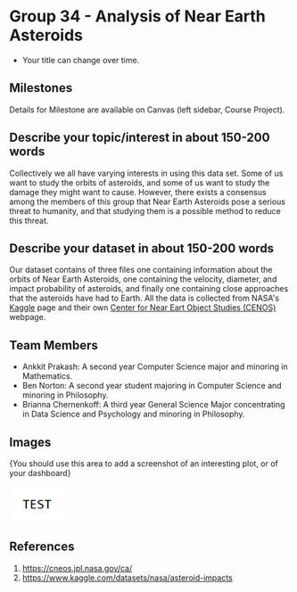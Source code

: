 # Group 34 - Analysis of Near Earth Asteroids

- Your title can change over time.

## Milestones

Details for Milestone are available on Canvas (left sidebar, Course Project).

## Describe your topic/interest in about 150-200 words

Collectively we all have varying interests in using this data set. Some of us want to study the orbits of asteroids, and some of us want to study the damage they might want to cause. However, there exists a consensus among the members of this group that Near Earth Asteroids pose a serious threat to humanity, and that studying them is a possible method to reduce this threat.

## Describe your dataset in about 150-200 words

Our dataset contains of three files one containing information about the orbits of Near Earth Asteroids, one containing the velocity, diameter, and impact probability of asteroids, and finally one containing close approaches that the asteroids have had to Earth. All the data is collected from NASA's [Kaggle](https://www.kaggle.com/datasets/nasa/asteroid-impacts) page and their own [Center for Near Eart Object Studies (CENOS)](https://cneos.jpl.nasa.gov/ca/) webpage. 

## Team Members

- Ankkit Prakash: A second year Computer Science major and minoring in Mathematics. 
- Ben Norton: A second year student majoring in Computer Science and minoring in Philosophy. 
- Brianna Chernenkoff: A third year General Science Major concentrating in Data Science and Psychology and minoring in Philosophy. 

## Images

{You should use this area to add a screenshot of an interesting plot, or of your dashboard}

<img src ="images/test.png" width="100px">

## References

1. https://cneos.jpl.nasa.gov/ca/
2. https://www.kaggle.com/datasets/nasa/asteroid-impacts



